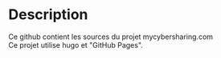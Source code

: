 # Description

Ce github contient les sources du projet mycybersharing.com\
Ce projet utilise hugo et "GitHub Pages".
